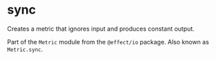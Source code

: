 # sync

Creates a metric that ignores input and produces constant output.

Part of the `Metric` module from the `@effect/io` package. Also known as `Metric.sync`.
